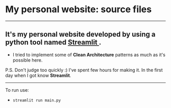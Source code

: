 # My personal website: source files

---

It's my personal website developed by using a python tool named **[Streamlit
](https://github.com/streamlit/streamlit)**.
--- 

- I tried to implement some of **Clean Architecture** patterns as much as it's possible here.

P.S. Don't judge too quickly :) I've spent few hours for making it. In the first day when I got know **Streamlit**.

___
To run use:

- ``streamlit run main.py``